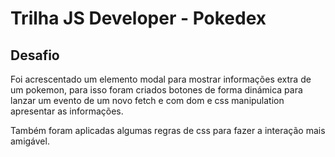 # Trilha JS Developer - Pokedex

## Desafio

Foi acrescentado um elemento modal para mostrar informações extra de um pokemon, para isso foram criados botones de forma dinámica para lanzar um evento de um novo fetch e com dom e css manipulation apresentar as informações. 

Também foram aplicadas algumas regras de css para fazer a interação mais amigável. 